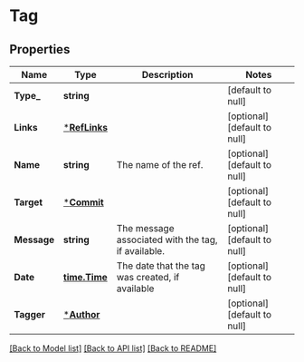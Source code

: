 # Tag

## Properties
Name | Type | Description | Notes
------------ | ------------- | ------------- | -------------
**Type_** | **string** |  | [default to null]
**Links** | [***RefLinks**](ref_links.md) |  | [optional] [default to null]
**Name** | **string** | The name of the ref. | [optional] [default to null]
**Target** | [***Commit**](commit.md) |  | [optional] [default to null]
**Message** | **string** | The message associated with the tag, if available. | [optional] [default to null]
**Date** | [**time.Time**](time.Time.md) | The date that the tag was created, if available | [optional] [default to null]
**Tagger** | [***Author**](author.md) |  | [optional] [default to null]

[[Back to Model list]](../README.md#documentation-for-models) [[Back to API list]](../README.md#documentation-for-api-endpoints) [[Back to README]](../README.md)

